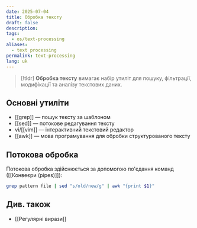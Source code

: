 ```yaml
---
date: 2025-07-04
title: Обробка тексту
draft: false
description: 
tags:
  - os/text-processing
aliases:
  - text processing
permalink: text-processing
lang: uk
---
```


> [!tldr]
> **Обробка тексту** вимагає набір утиліт для пошуку, фільтрації, модифікації та аналізу текстових даних.

## Основні утиліти

- [[grep]] — пошук тексту за шаблоном
- [[sed]] — потокове редагування тексту
- vi/[[vim]] — інтерактивний текстовий редактор
- [[awk]] — мова програмування для обробки структурованого тексту

## Потокова обробка

Потокова обробка здійснюється за допомогою по'єдання команд ([[Конвеєри (pipes)]]):

```bash
grep pattern file | sed "s/old/new/g" | awk "{print $1}"
```

## Див. також

- [[Регулярні вирази]]
